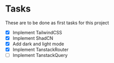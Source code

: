 # Tasks

These are to be done as first tasks for this project

- [x] Implement TailwindCSS
- [x] Implement ShadCN
- [x] Add dark and light mode
- [x] Implement TanstackRouter
- [ ] Implement TanstackQuery

